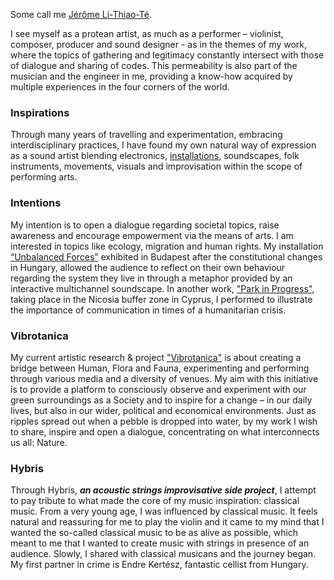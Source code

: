 
Some call me [Jérôme Li-Thiao-Té](https://www.jeromelithiaote.com/).

I see myself as a protean artist, as much as a performer – violinist, composer, producer and sound designer - as in the themes of my work, where the topics of gathering and legitimacy constantly intersect with those of dialogue and sharing of codes. This permeability is also part of the musician and the engineer in me, providing a know-how acquired by multiple experiences in the four corners of the world.

### Inspirations

Through many years of travelling and experimentation, embracing interdisciplinary practices, I have found my own natural way of expression as a sound artist blending electronics, [installations](https://www.jeromelithiaote.com/projects/tags/installation), soundscapes, folk instruments, movements, visuals and improvisation within the scope of performing arts.

### Intentions

My intention is to open a dialogue regarding societal topics, raise awareness and encourage empowerment via the means of arts. I am interested in topics like ecology, migration and human rights. My installation [“Unbalanced Forces”](https://www.jeromelithiaote.com/projects/unbalanced-forces) exhibited in Budapest after the constitutional changes in Hungary, allowed the audience to reflect on their own behaviour regarding the system they live in through a metaphor provided by an interactive multichannel soundscape. In another work, ["Park in Progress"](https://www.jeromelithiaote.com/projects/park-in-progress), taking place in the Nicosia buffer zone in Cyprus, I performed to illustrate the importance of communication in times of a humanitarian crisis.

### Vibrotanica

My current artistic research & project ["Vibrotanica"](https://vibrotanica.j3zz.com/) is about creating a bridge between Human, Flora and Fauna, experimenting and performing through various media and a diversity of venues. My aim with this initiative is to provide a platform to consciously observe and experiment with our green surroundings as a Society and to inspire for a change – in our daily lives, but also in our wider, political and economical environments. Just as ripples spread out when a pebble is dropped into water, by my work I wish to share, inspire and open a dialogue, concentrating on what interconnects us all: Nature.

### Hybris

Through Hybris, ***an acoustic strings improvisative side project***, I attempt to pay tribute to what made the core of my music inspiration: classical music. From a very young age, I was influenced by classical music. It feels natural and reassuring for me to play the violin and it came to my mind that I wanted the so-called classical music to be as alive as possible, which meant to me that I wanted to create music with strings in presence of an audience. Slowly, I shared with classical musicans and the journey began. My first partner in crime is Endre Kertész, fantastic cellist from Hungary.
